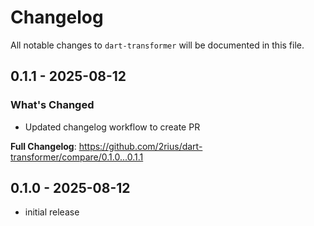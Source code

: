 # Changelog

All notable changes to `dart-transformer` will be documented in this file.

## 0.1.1 - 2025-08-12

### What's Changed

* Updated changelog workflow to create PR

**Full Changelog**: https://github.com/2rius/dart-transformer/compare/0.1.0...0.1.1

## 0.1.0 - 2025-08-12

- initial release
